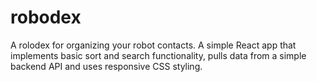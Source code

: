 # robodex
A rolodex for organizing your robot contacts. A simple React app that implements basic sort and search functionality, pulls data from a simple backend API and uses responsive CSS styling.
